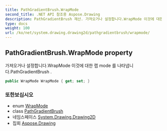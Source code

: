 ```yaml
---
title: PathGradientBrush.WrapMode
second_title: .NET API 참조용 Aspose.Drawing
description: PathGradientBrush 재산. 가져오거나 설정합니다.WrapMode 이것에 대한 랩 mode 를 나타냅니다.PathGradientBrush .
type: docs
weight: 100
url: /ko/net/system.drawing.drawing2d/pathgradientbrush/wrapmode/
---
```

## PathGradientBrush.WrapMode property

가져오거나 설정합니다.WrapMode 이것에 대한 랩 mode 를 나타냅니다.PathGradientBrush .

```csharp
public WrapMode WrapMode { get; set; }
```

### 또한보십시오

* enum [WrapMode](../../wrapmode/)
* class [PathGradientBrush](../)
* 네임스페이스 [System.Drawing.Drawing2D](../../pathgradientbrush/)
* 집회 [Aspose.Drawing](../../../)


